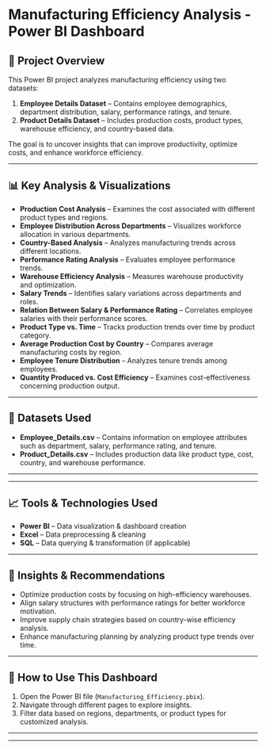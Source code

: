 # Manufacturing Efficiency Analysis - Power BI Dashboard

## 📌 Project Overview
This Power BI project analyzes manufacturing efficiency using two datasets:
1. **Employee Details Dataset** – Contains employee demographics, department distribution, salary, performance ratings, and tenure.
2. **Product Details Dataset** – Includes production costs, product types, warehouse efficiency, and country-based data.

The goal is to uncover insights that can improve productivity, optimize costs, and enhance workforce efficiency.

---

## 📊 Key Analysis & Visualizations

- **Production Cost Analysis** – Examines the cost associated with different product types and regions.
- **Employee Distribution Across Departments** – Visualizes workforce allocation in various departments.
- **Country-Based Analysis** – Analyzes manufacturing trends across different locations.
- **Performance Rating Analysis** – Evaluates employee performance trends.
- **Warehouse Efficiency Analysis** – Measures warehouse productivity and optimization.
- **Salary Trends** – Identifies salary variations across departments and roles.
- **Relation Between Salary & Performance Rating** – Correlates employee salaries with their performance scores.
- **Product Type vs. Time** – Tracks production trends over time by product category.
- **Average Production Cost by Country** – Compares average manufacturing costs by region.
- **Employee Tenure Distribution** – Analyzes tenure trends among employees.
- **Quantity Produced vs. Cost Efficiency** – Examines cost-effectiveness concerning production output.

---

## 📌 Datasets Used
- **Employee_Details.csv** – Contains information on employee attributes such as department, salary, performance rating, and tenure.
- **Product_Details.csv** – Includes production data like product type, cost, country, and warehouse performance.

---
---

## 📈 Tools & Technologies Used
- **Power BI** – Data visualization & dashboard creation
- **Excel** – Data preprocessing & cleaning
- **SQL** – Data querying & transformation (if applicable)

---

## 🚀 Insights & Recommendations
- Optimize production costs by focusing on high-efficiency warehouses.
- Align salary structures with performance ratings for better workforce motivation.
- Improve supply chain strategies based on country-wise efficiency analysis.
- Enhance manufacturing planning by analyzing product type trends over time.

---

## 📝 How to Use This Dashboard
1. Open the Power BI file (`Manufacturing_Efficiency.pbix`).
2. Navigate through different pages to explore insights.
3. Filter data based on regions, departments, or product types for customized analysis.

---
---
